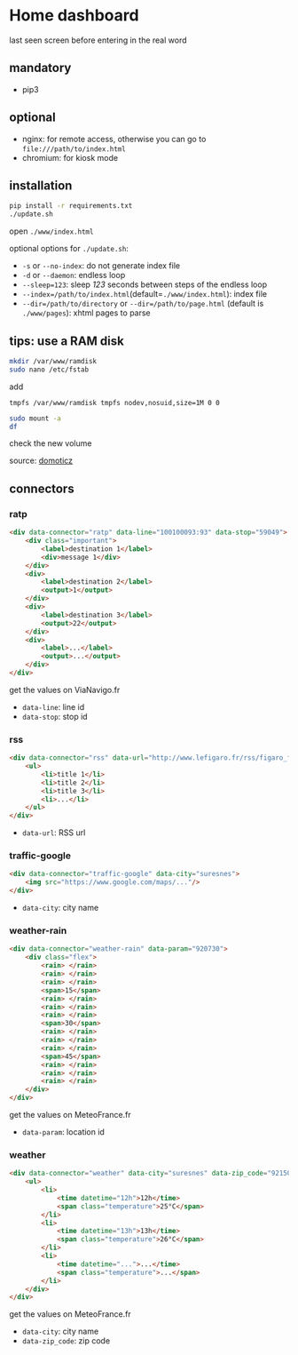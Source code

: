 # Home dashboard

last seen screen before entering in the real word


## mandatory

- pip3


## optional

- nginx: for remote access, otherwise you can go to `file:///path/to/index.html`
- chromium: for kiosk mode


## installation

```bash
pip install -r requirements.txt
./update.sh
```
open `./www/index.html`

optional options for `./update.sh`:

- `-s` or `--no-index`: do not generate index file
- `-d` or `--daemon`: endless loop
- `--sleep=123`: sleep *123* seconds between steps of the endless loop
- `--index=/path/to/index.html`(default=`./www/index.html`): index file
- `--dir=/path/to/directory` or `--dir=/path/to/page.html` (default is `./www/pages`): xhtml pages to parse


## tips: use a RAM disk

```bash
mkdir /var/www/ramdisk
sudo nano /etc/fstab
```
add
```
tmpfs /var/www/ramdisk tmpfs nodev,nosuid,size=1M 0 0
```
```bash
sudo mount -a
df
```
check the new volume

source: [domoticz](https://www.domoticz.com/wiki/Setting_up_a_RAM_drive_on_Raspberry_Pi)


## connectors

### ratp
```html
<div data-connector="ratp" data-line="100100093:93" data-stop="59049">
    <div class="important">
        <label>destination 1</label>
        <div>message 1</div>
    </div>
    <div>
        <label>destination 2</label>
        <output>1</output>
    </div>
    <div>
        <label>destination 3</label>
        <output>22</output>
    </div>
    <div>
        <label>...</label>
        <output>...</output>
    </div>
</div>
```

get the values on ViaNavigo.fr
- `data-line`: line id
- `data-stop`: stop id

### rss
```html
<div data-connector="rss" data-url="http://www.lefigaro.fr/rss/figaro_flash-actu.xml">
    <ul>
        <li>title 1</li>
        <li>title 2</li>
        <li>title 3</li>
        <li>...</li>
    </ul>
</div>
```

- `data-url`: RSS url

### traffic-google
```html
<div data-connector="traffic-google" data-city="suresnes">
    <img src="https://www.google.com/maps/..."/>
</div>
```

- `data-city`: city name

### weather-rain
```html
<div data-connector="weather-rain" data-param="920730">
    <div class="flex">
        <rain> </rain>
        <rain> </rain>
        <rain> </rain>
        <span>15</span>
        <rain> </rain>
        <rain> </rain>
        <rain> </rain>
        <span>30</span>
        <rain> </rain>
        <rain> </rain>
        <rain> </rain>
        <span>45</span>
        <rain> </rain>
        <rain> </rain>
        <rain> </rain>
    </div>
</div>
```

get the values on MeteoFrance.fr
- `data-param`: location id

### weather
```html
<div data-connector="weather" data-city="suresnes" data-zip_code="92150">
    <ul>
        <li>
            <time datetime="12h">12h</time>
            <span class="temperature">25°C</span>
        </li>
        <li>
            <time datetime="13h">13h</time>
            <span class="temperature">26°C</span>
        </li>
        <li>
            <time datetime="...">...</time>
            <span class="temperature">...</span>
        </li>
    </div>
</div>
```

get the values on MeteoFrance.fr
- `data-city`: city name
- `data-zip_code`: zip code
